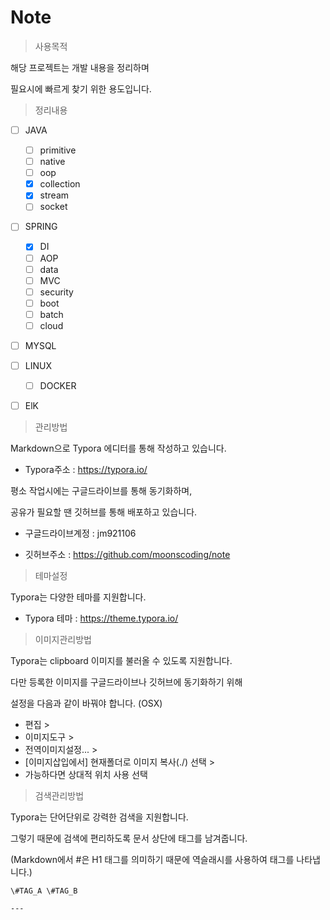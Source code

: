 

# Note



> 사용목적

해당 프로젝트는 개발 내용을 정리하며

필요시에 빠르게 찾기 위한 용도입니다.



> 정리내용

- [ ] JAVA
  - [ ] primitive
  - [ ] native
  - [ ] oop
  - [x] collection
  - [x] stream
  - [ ] socket

- [ ] SPRING
  - [x] DI
  - [ ] AOP
  - [ ] data
  - [ ] MVC
  - [ ] security
  - [ ] boot
  - [ ] batch
  - [ ] cloud

- [ ] MYSQL

- [ ] LINUX

  - [ ] DOCKER

- [ ] ElK

  

> 관리방법

Markdown으로 Typora 에디터를 통해 작성하고 있습니다.  

- Typora주소 : https://typora.io/ 

평소 작업시에는 구글드라이브를 통해 동기화하며, 

공유가 필요할 땐 깃허브를 통해 배포하고 있습니다.

- 구글드라이브계정 : jm921106

- 깃허브주소 : https://github.com/moonscoding/note



> 테마설정

Typora는 다양한 테마를 지원합니다.

- Typora 테마 : https://theme.typora.io/



> 이미지관리방법

Typora는 clipboard 이미지를 불러올 수 있도록 지원합니다.

다만 등록한 이미지를 구글드라이브나 깃허브에 동기화하기 위해 

설정을 다음과 같이 바꿔야 합니다. (OSX)

- 편집 > 
- 이미지도구 > 
- 전역이미지설정... > 
- [이미지삽입에서] 현재폴더로 이미지 복사(./) 선택 > 
- 가능하다면 상대적 위치 사용 선택



> 검색관리방법

Typora는 단어단위로 강력한 검색을 지원합니다.

그렇기 때문에 검색에 편리하도록 문서 상단에 태그를 남겨줍니다. 

(Markdown에서 #은 H1 태그를 의미하기 때문에 역슬래시를 사용하여 태그를 나타냅니다.)

```
\#TAG_A \#TAG_B

--- 
```

